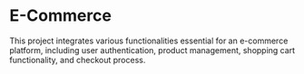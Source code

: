 # E-Commerce
This project integrates various functionalities essential for an e-commerce platform, including user authentication, product management, shopping cart functionality, and checkout process.
